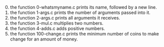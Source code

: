 0. the function 0-whatsmyname.c prints its name, followed by a new line.
1. the function 1-args.c prints the number of arguments passed into it.
2. the function 2-args.c prints all arguments it receives.
3. the function 3-mul.c multiplies two numbers.
4. the function 4-adds.c adds positive numbers.
5. the function 100-change.c prints the minimum number of coins to make change for an amount of money.